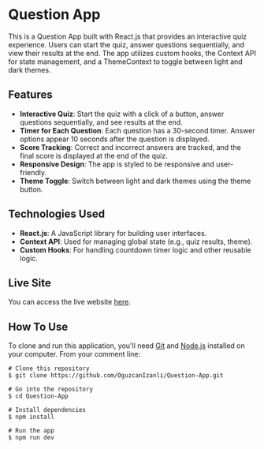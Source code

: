 # Question App

This is a Question App built with React.js that provides an interactive quiz experience. Users can start the quiz, answer questions sequentially, and view their results at the end. The app utilizes custom hooks, the Context API for state management, and a ThemeContext to toggle between light and dark themes.

## Features

- **Interactive Quiz**: Start the quiz with a click of a button, answer questions sequentially, and see results at the end.
- **Timer for Each Question**: Each question has a 30-second timer. Answer options appear 10 seconds after the question is displayed.
- **Score Tracking**: Correct and incorrect answers are tracked, and the final score is displayed at the end of the quiz.
- **Responsive Design**: The app is styled to be responsive and user-friendly.
- **Theme Toggle**: Switch between light and dark themes using the theme button.

## Technologies Used

- **React.js**: A JavaScript library for building user interfaces.
- **Context API**: Used for managing global state (e.g., quiz results, theme).
- **Custom Hooks**: For handling countdown timer logic and other reusable logic.

## Live Site

You can access the live website [here](https://reactquestionapp.netlify.app/).

## How To Use

To clone and run this application, you'll need [Git](https://git-scm.com/) and [Node.js](https://nodejs.org/en) installed on your computer.
From your comment line:

```
# Clone this repository
$ git clone https://github.com/OguzcanIzanli/Question-App.git

# Go into the repository
$ cd Question-App

# Install dependencies
$ npm install

# Run the app
$ npm run dev
```

